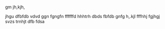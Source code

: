 gm
jh,kjh,

jhgu
dfbfdb
vdvd
ggn
fgngfn
ffffffd
hhhtrh
dbds
fbfdb
gnfg
h,.kjl
fffhhj
fgjhgj
svzs
trnhjt
dfb
fdsa
